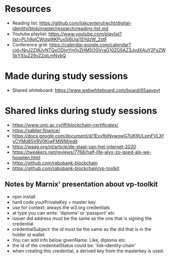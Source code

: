 # Resources

- Reading list: https://github.com/liskcenterutrecht/digital-identity/blob/master/research/reading-list.md
- Youtube playlist: https://www.youtube.com/playlist?list=PLh9plCWotp9lKPuxSj6Ugj1SYdzW_2stF
- Conference grid: https://calendar.google.com/calendar?cid=NnJ2ZWJvNTQxODlmYm1yZHM5OGVraG10ZG9AZ3JvdXAuY2FsZW5kYXIuZ29vZ2xlLmNvbQ

# Made during study sessions
- Shared whiteboard: https://www.webwhiteboard.com/board/65aaypyt

# Shared links during study sessions
- https://www.unic.ac.cy/iff/blockchain-certificates/
- https://sablier.finance/
- https://docs.google.com/document/d/1ExvfbiNvwowG7UK9ULxmFVLXfyCYMd85VRV0KjwFMWM/edit
- https://waag.org/nl/article/de-staat-van-het-internet-2020
- https://tweakers.net/reviews/7768/half-life-alyx-zo-goed-als-we-hoopten.html
- https://github.com/rabobank-blockchain
- https://github.com/rabobank-blockchain/vp-toolkit

## Notes by Marnix' presentation about vp-toolkit
- npm install
- hard code yourPrivateKey = master key
- use for context: always the w3.org credentials
- at type you can write: 'diploma' or 'passport' etc
- issuer did address must be the same as the one that is signing the credential
- credentialSubject: the id must be the same as the did that is in the holder id wallet
- You can add info below givenName. Like, diploma etc.
- the id of the credentialStatus could be: 'lisk-identity-chain'
- when creating this credential, a derived key from the masterkey is used.
